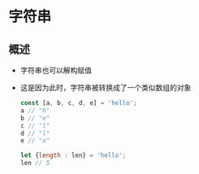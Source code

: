 # 字符串

## 概述

  - 字符串也可以解构赋值

  - 这是因为此时，字符串被转换成了一个类似数组的对象

    ```js
    const [a, b, c, d, e] = 'hello';
    a // "h"
    b // "e"
    c // "l"
    d // "l"
    e // "o"

    let {length : len} = 'hello';
    len // 5
    ```

